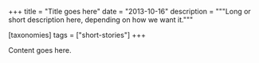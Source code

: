 +++
title = "Title goes here"
date = "2013-10-16"
description = """Long or short description here, depending on how we want it."""

[taxonomies]
tags = ["short-stories"]
+++

Content goes here.
